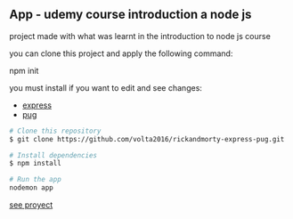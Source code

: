## App - udemy course introduction a node js

project made with what was learnt in the introduction to node js course

you can clone this project and apply the following command:

npm init

you must install if you want to edit and see changes:

- [express](https://www.npmjs.com/package/express)
- [pug](https://pugjs.org/language/attributes.html)

```bash
# Clone this repository
$ git clone https://github.com/volta2016/rickandmorty-express-pug.git

# Install dependencies
$ npm install

# Run the app
nodemon app
```

[see proyect](https://rickandmorty-express-pug.herokuapp.com)
